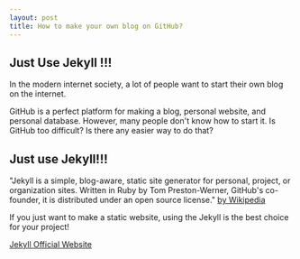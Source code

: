 ```yaml
---
layout: post
title: How to make your own blog on GitHub?
---
```


## Just Use Jekyll !!!

In the modern internet society, a lot of people want to start their own blog on the internet.

GitHub is a perfect platform for making a blog, personal website, and personal database.
However, many people don't know how to start it. 
Is GitHub too difficult? Is there any easier way to do that?


## Just use Jekyll!!!

"Jekyll is a simple, blog-aware, static site generator for personal, project, or organization sites. Written in Ruby by Tom Preston-Werner, GitHub's co-founder, it is distributed under an open source license."
[by Wikipedia](https://en.wikipedia.org/wiki/Jekyll_(software))

If you just want to make a static website, using the Jekyll is the best choice for your project!

[Jekyll Official Website](https://jekyllrb.com/)
